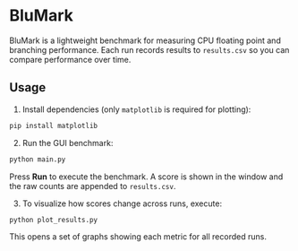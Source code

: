 # BluMark

BluMark is a lightweight benchmark for measuring CPU floating point and branching
performance. Each run records results to `results.csv` so you can compare
performance over time.

## Usage

1. Install dependencies (only `matplotlib` is required for plotting):

```bash
pip install matplotlib
```

2. Run the GUI benchmark:

```bash
python main.py
```

Press **Run** to execute the benchmark. A score is shown in the window and the
raw counts are appended to `results.csv`.

3. To visualize how scores change across runs, execute:

```bash
python plot_results.py
```

This opens a set of graphs showing each metric for all recorded runs.
